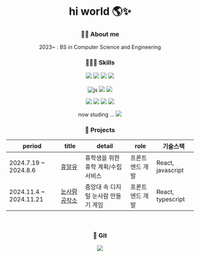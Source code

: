 <div align=center>
  
# hi world 🌎✨
### 🙇‍♀️ About me
2023~ : BS in Computer Science and Engineering <br>

### 👩🏻‍💻 Skills
![](https://img.shields.io/badge/Python-14354C?style=for-the-badge&logo=python&logoColor=white)
![](https://img.shields.io/badge/C-00599C?style=for-the-badge&logo=c&logoColor=white)
![](https://img.shields.io/badge/C++-00599C?style=for-the-badge&logo=C%2B%2B&logoColor=white)
![](https://img.shields.io/badge/Java-ED8B00?style=for-the-badge&logo=openjdk&logoColor=white)<br><br>
![js](https://img.shields.io/badge/JavaScript-F7DF1E?style=for-the-badge&logo=JavaScript&logoColor=white)
![](https://img.shields.io/badge/HTML-FF45000?style=for-the-badge&logo=html5&logoColor=white)
![](https://img.shields.io/badge/CSS-239120?&style=for-the-badge&logo=css3&logoColor=white)


<img src="https://img.shields.io/badge/Node.js-339933?style=for-the-badge&logo=Node.js&logoColor=white">
<img src="https://img.shields.io/badge/React-61DAFB?style=for-the-badge&logo=React&logoColor=white">
<img src="https://img.shields.io/badge/Next.js-000000?style=for-the-badge&logo=Next.js&logoColor=white">
<img src="https://img.shields.io/badge/Typescript-3178C6?style=for-the-badge&logo=Typescript&logoColor=white"/>


now studing ...
<img src="https://img.shields.io/badge/Flutter-02569B?style=for-the-badge&logo=flutter&logoColor=white"/>


### 🧤 Projects
| period | title | detail | role | 기술스택 |
| ------------ | ------------- | ------------- | ------------- | ------------- |
| 2024.7.19 ~ 2024.8.6 | [휴알유](https://github.com/Nune-ddine) | 휴학생을 위한 휴학 계획/수립 서비스 | 프론트엔드 개발 | React, javascript |
| 2024.11.4 ~ 2024.11.21 | [눈사람 공작소](https://github.com/Youth-is-the-best) |중앙대 속 디지털 눈사람 만들기 게임 | 프론트엔드 개발 | React, typescript |
<br>

### 🩶 Git
![](https://github-readme-stats.vercel.app/api?username=jungsunbeen&show_icons=true&theme=dracula)

</div>

<!--https://velog.io/@hippohami/Git-README-%EA%BE%B8%EB%AF%B8%EA%B8%B0-%EB%B1%83%EC%A7%80-%EB%AA%A8%EC%9D%8C-->

